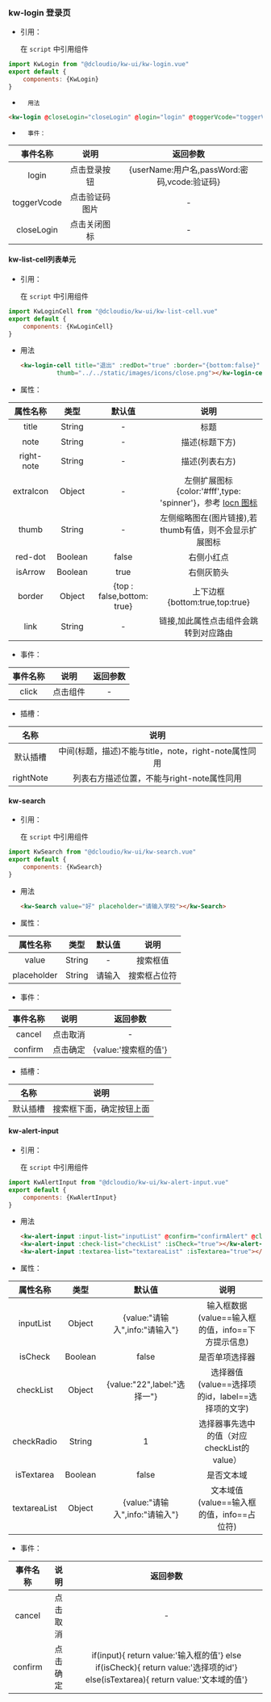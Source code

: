 ### kw-login 登录页

* 引用：

  在 `script` 中引用组件

```javascript
import KwLogin from "@dcloudio/kw-ui/kw-login.vue"
export default {
    components: {KwLogin}
}
```

* 		用法

```html
<kw-login @closeLogin="closeLogin" @login="login" @toggerVcode="toggerVcode"></kw-login>
```

* 		事件：

|  事件名称   |      说明      |                   返回参数                   |
| :---------: | :------------: | :------------------------------------------: |
|    login    |  点击登录按钮  | {userName:用户名,passWord:密码,vcode:验证码} |
| toggerVcode | 点击验证码图片 |                      -                       |
| closeLogin  |  点击关闭图标  |                      -                       |

#### kw-list-cell列表单元

- 引用：

  在 `script` 中引用组件

```javascript
import KwLoginCell from "@dcloudio/kw-ui/kw-list-cell.vue"
export default {
    components: {KwLoginCell}
}
```

- 用法

  ```html
  <kw-login-cell title="退出" :redDot="true" :border="{bottom:false}"
            thumb="../../static/images/icons/close.png"></kw-login-cell>
  ```

- 属性：

|  属性名称  |  类型   |           默认值           |                             说明                             |
| :--------: | :-----: | :------------------------: | :----------------------------------------------------------: |
|   title    | String  |             -              |                             标题                             |
|    note    | String  |             -              |                        描述(标题下方)                        |
| right-note | String  |             -              |                        描述(列表右方)                        |
| extraIcon  | Object  |             -              | 左侧扩展图标{color:'#fff',type: 'spinner'}，参考 [Iocn 图标](https://ext.dcloud.net.cn/plugin?id=28) |
|   thumb    | String  |             -              |    左侧缩略图在(图片链接),若thumb有值，则不会显示扩展图标    |
|  red-dot   | Boolean |           false            |                          右侧小红点                          |
|  isArrow   | Boolean |            true            |                          右侧灰箭头                          |
|   border   | Object  | {top : false,bottom: true} |                上下边框{bottom:true,top:true}                |
|    link    | String  |             -              |            链接,加此属性点击组件会跳转到对应路由             |


- 事件：

| 事件名称 |   说明   | 返回参数 |
| :------: | :------: | :------: |
|  click   | 点击组件 |    -     |

- 插槽：

|   名称    |                         说明                          |
| :-------: | :---------------------------------------------------: |
| 默认插槽  | 中间(标题，描述)不能与title，note，right-note属性同用 |
| rightNote |      列表右方描述位置，不能与right-note属性同用       |

#### kw-search

- 引用：

  在 `script` 中引用组件

```javascript
import KwSearch from "@dcloudio/kw-ui/kw-search.vue"
export default {
    components: {KwSearch}
}
```

- 用法

  ```html
  <kw-Search value="好" placeholder="请输入学校"></kw-Search>
  ```

- 属性：

|  属性名称   |  类型  | 默认值 |     说明     |
| :---------: | :----: | :----: | :----------: |
|    value    | String |   -    |   搜索框值   |
| placeholder | String | 请输入 | 搜索框占位符 |

- 事件：

| 事件名称 |   说明   |       返回参数       |
| :------: | :------: | :------------------: |
|  cancel  | 点击取消 |          -           |
| confirm  | 点击确定 | {value:'搜索框的值'} |

- 插槽：

|   名称   |           说明           |
| :------: | :----------------------: |
| 默认插槽 | 搜索框下面，确定按钮上面 |

#### kw-alert-input

- 引用：

  在 `script` 中引用组件

```javascript
import KwAlertInput from "@dcloudio/kw-ui/kw-alert-input.vue"
export default {
    components: {KwAlertInput}
}
```

- 用法

  ```html
  <kw-alert-input :input-list="inputList" @confirm="confirmAlert" @close="alertinputShow=false"></kw-alert-input>
  <kw-alert-input :check-list="checkList" :isCheck="true"></kw-alert-input>
  <kw-alert-input :textarea-list="textareaList" :isTextarea="true"></kw-alert-input>
  ```

- 属性：

|   属性名称   |  类型   |             默认值             |                       说明                        |
| :----------: | :-----: | :----------------------------: | :-----------------------------------------------: |
|  inputList   | Object  | {value:"请输入",info:"请输入"} | 输入框数据(value==输入框的值，info==下方提示信息) |
|   isCheck    | Boolean |             false              |                  是否单项选择器                   |
|  checkList   | Object  |  {value:"22",label:"选择一"}   | 选择器值(value==选择项的id，label==选择项的文字)  |
|  checkRadio  | String  |               1                |    选择器事先选中的值（对应checkList的value）     |
|  isTextarea  | Boolean |             false              |                    是否文本域                     |
| textareaList | Object  | {value:"请输入",info:"请输入"} |     文本域值(value==输入框的值，info==占位符)     |

- 事件：

| 事件名称 |   说明   |       返回参数       |
| :------: | :------: | :------------------: |
|  cancel  | 点击取消 |          -           |
| confirm  | 点击确定 | if(input){ return value:'输入框的值'} else if(isCheck){ return value:'选择项的id'} else(isTextarea){ return value:'文本域的值'}|

